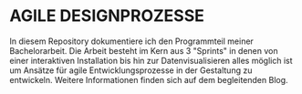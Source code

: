 # AGILE DESIGNPROZESSE

In diesem Repository dokumentiere ich den Programmteil meiner Bachelorarbeit. Die Arbeit besteht im Kern aus 3 "Sprints" in denen von einer interaktiven Installation bis hin zur Datenvisualisieren alles möglich ist um Ansätze für agile Entwicklungsprozesse in der Gestaltung zu entwickeln. Weitere Informationen finden sich auf dem begleitenden Blog.
